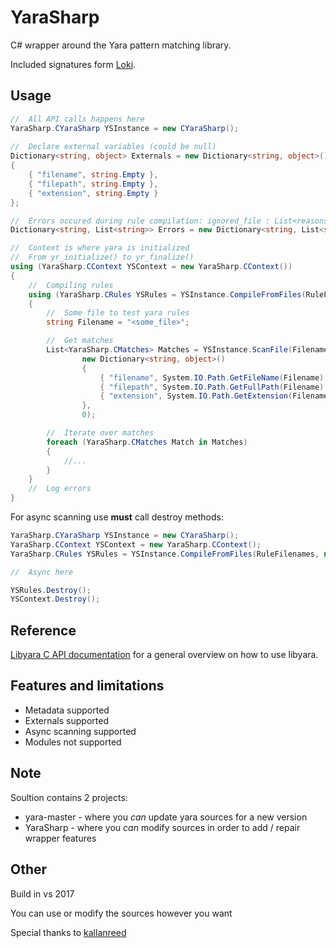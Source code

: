 # YaraSharp
C# wrapper around the Yara pattern matching library.

Included signatures form [Loki](https://github.com/Neo23x0/signature-base/tree/master/yara).
## Usage
```C#
//  All API calls happens here
YaraSharp.CYaraSharp YSInstance = new CYaraSharp();
        
//  Declare external variables (could be null)
Dictionary<string, object> Externals = new Dictionary<string, object>()
{
    { "filename", string.Empty },
    { "filepath", string.Empty },
    { "extension", string.Empty }
};

//  Errors occured during rule compilation: ignored_file : List<reasons>
Dictionary<string, List<string>> Errors = new Dictionary<string, List<string>>();

//  Context is where yara is initialized
//  From yr_initialize() to yr_finalize()
using (YaraSharp.CContext YSContext = new YaraSharp.CContext())
{
	//	Compiling rules
	using (YaraSharp.CRules YSRules = YSInstance.CompileFromFiles(RuleFilenames, Externals, out Errors))
	{
		//  Some file to test yara rules
		string Filename = "<some_file>";

		//  Get matches
		List<YaraSharp.CMatches> Matches = YSInstance.ScanFile(Filename, YSRules, 
				new Dictionary<string, object>()
				{
					{ "filename", System.IO.Path.GetFileName(Filename) },
					{ "filepath", System.IO.Path.GetFullPath(Filename) },
					{ "extension", System.IO.Path.GetExtension(Filename) }
				}, 
				0);

		//  Iterate over matches
		foreach (YaraSharp.CMatches Match in Matches)
		{
			//...
		}
	}
	//  Log errors
}
```
For async scanning use **must** call destroy methods:
```C#
YaraSharp.CYaraSharp YSInstance = new CYaraSharp();
YaraSharp.CContext YSContext = new YaraSharp.CContext();
YaraSharp.CRules YSRules = YSInstance.CompileFromFiles(RuleFilenames, null, out Errors);

//  Async here

YSRules.Destroy();
YSContext.Destroy();
```
## Reference
[Libyara C API documentation](http://yara.readthedocs.io/en/v3.7.0/capi.html) for a general overview on how to use libyara. 

## Features and limitations

* Metadata supported
* Externals supported
* Async scanning supported
* Modules not supported

## Note
Soultion contains 2 projects:
- yara-master - where you *can* update yara sources for a new version
- YaraSharp - where you *can* modify sources in order to add / repair wrapper features

## Other
Build in vs 2017

You can use or modify the sources however you want

Special thanks to [kallanreed](https://github.com/kallanreed/libyara.NET)
